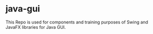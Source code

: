 # java-gui
This Repo is used for components and training purposes of Swing and JavaFX libraries for Java GUI.
